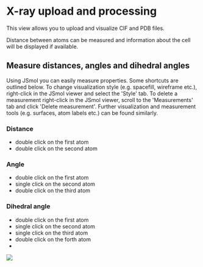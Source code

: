 # X-ray upload and processing

This view allows you to upload and visualize CIF and PDB files.

Distance between atoms can be measured and information about the cell will be displayed if available.

## Measure distances, angles and dihedral angles

Using JSmol you can easily measure properties. Some shortcuts are outlined below. To change visualization style (e.g. spacefill, wireframe etc.), right-click in the JSmol viewer and select the 'Style' tab. To delete a measurement right-click in the JSmol viewer, scroll to the 'Measurements' tab and click 'Delete measurement'. Further visualization and measurement tools (e.g. surfaces, atom labels etc.) can be found similarly.

### Distance

- double click on the first atom
- double click on the second atom

### Angle

- double click on the first atom
- single click on the second atom
- double click on the third atom

### Dihedral angle

- double click on the first atom
- single click on the second atom
- single click on the third atom
- double click on the forth atom
- 
![](measure.gif)
